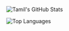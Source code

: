 <!-- GitHub Stats (optional) -->
![Tamil's GitHub Stats](https://github-readme-stats.vercel.app/api?username=Tamil848&show_icons=true&theme=github_dark)

<!-- Optional: Top Languages -->
![Top Languages](https://github-readme-stats.vercel.app/api/top-langs/?username=Tamil848&layout=compact&theme=github_dark)

